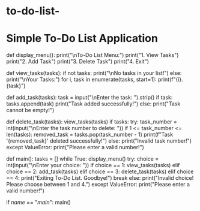 # to-do-list-

# Simple To-Do List Application
def display_menu():
    print("\nTo-Do List Menu:")
    print("1. View Tasks")
    print("2. Add Task")
    print("3. Delete Task")
    print("4. Exit")

def view_tasks(tasks):
    if not tasks:
        print("\nNo tasks in your list!")
    else:
        print("\nYour Tasks:")
        for i, task in enumerate(tasks, start=1):
            print(f"{i}. {task}")

def add_task(tasks):
    task = input("\nEnter the task: ").strip()
    if task:
        tasks.append(task)
        print("Task added successfully!")
    else:
        print("Task cannot be empty!")

def delete_task(tasks):
    view_tasks(tasks)
    if tasks:
        try:
            task_number = int(input("\nEnter the task number to delete: "))
            if 1 <= task_number <= len(tasks):
                removed_task = tasks.pop(task_number - 1)
                print(f"Task '{removed_task}' deleted successfully!")
            else:
                print("Invalid task number!")
        except ValueError:
            print("Please enter a valid number!")

def main():
    tasks = []
    while True:
        display_menu()
        try:
            choice = int(input("\nEnter your choice: "))
            if choice == 1:
                view_tasks(tasks)
            elif choice == 2:
                add_task(tasks)
            elif choice == 3:
                delete_task(tasks)
            elif choice == 4:
                print("Exiting To-Do List. Goodbye!")
                break
            else:
                print("Invalid choice! Please choose between 1 and 4.")
        except ValueError:
            print("Please enter a valid number!")

if _name_ == "_main_":
    main()
